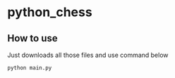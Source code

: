 # python_chess

How to use
---------------
Just downloads all those files and use command below
```
python main.py
```